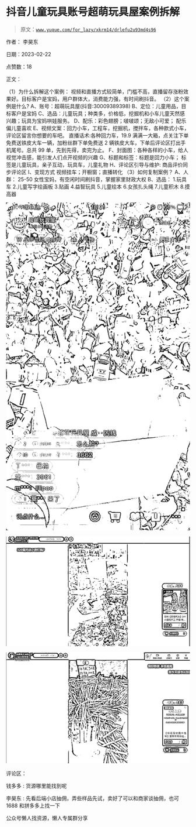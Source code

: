 # 抖音儿童玩具账号超萌玩具屋案例拆解

> 原文：[`www.yuque.com/for_lazy/xkrm14/drlefu2u93md4s96`](https://www.yuque.com/for_lazy/xkrm14/drlefu2u93md4s96)

作者： 李昊东

日期：2023-02-22

点赞数：18

正文：

（1）为什么拆解这个案例： 视频和直播方式较简单，门槛不高，直播留存涨粉效果好。目标客户是宝妈，用户群体大，消费能力强，有时间刷抖音。 （2）这个案例是什么? A、账号：超萌玩具屋(抖音:30009389398) B、定位：儿童用品，目标客户是宝妈 C、选品：儿童玩具；种类多，价格低，挖掘机和小车儿童天然感兴趣；玩具为宝妈哄娃服务。 D、配乐：彩色翅膀；啵啵颂；无敌小可爱； 配乐偏儿童喜欢 E、视频文案：回力小车，工程车，挖掘机，搅拌车，各种款式小车，评论区留言你想要的车吧。 直播话术:各种回力车，19.9 满满一大箱，点关注下单免费送铁皮大车一辆，加粉丝群下单免费送 2 辆铁皮大车，下单后评论区打出手机尾号。总共 99 单，先到先得，卖完为止。 F、封面图：各种各样的小车，给人视觉冲击感，能引发人们点开视频的兴趣 G、标题和标签：标题是回力小车； 标签是儿童玩具，亲子互动，玩具车，儿童礼物 H、评论区引导与维护: 商品评价同步评论区 I、变现方式 视频挂车；开橱窗；直播转化 （3）如何复制案例？ A、人群： 25-50 女性宝妈，有空闲时间刷抖音，掌握家里财政大权 B、选品： 1.玩具车 2.儿童写字绘画板 3.贴画 4.益智玩具 5.儿童绘本 6.女孩扎头绳 7.儿童积木 8.摸高器

![](img/543e80e0ba187632fa06ccf817c2c7c1.png)  

![](img/aee304e88be4ccd05b4f57076ddd228b.png)  

![](img/262d8f053f49d0a003d8e17cd29746c0.png)  

评论区：

钱多多 : 货源哪里能找到呢

李昊东 : 先看后端小店抽佣，弄些样品先试，卖好了可以和商家谈抽佣，也可 1688 和拼多多上找一下

公众号懒人找资源，懒人专属群分享

